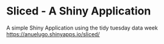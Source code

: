 # Sliced - A Shiny Application
A simple Shiny Application using the tidy tuesday data week <br>
https://anuelugo.shinyapps.io/sliced/
